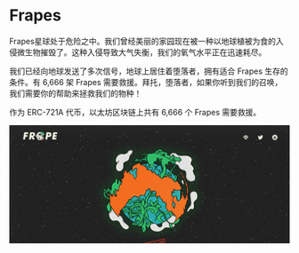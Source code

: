# Frapes

Frapes星球处于危险之中。我们曾经美丽的家园现在被一种以地球植被为食的入侵微生物摧毁了。这种入侵导致大气失衡，我们的氧气水平正在迅速耗尽。

我们已经向地球发送了多次信号，地球上居住着堕落者，拥有适合 Frapes 生存的条件。有 6,666 架 Frapes 需要救援。拜托，堕落者，如果你听到我们的召唤，我们需要你的帮助来拯救我们的物种！

作为 ERC-721A 代币，以太坊区块链上共有 6,666 个 Frapes 需要救援。

![nft](01.png)



